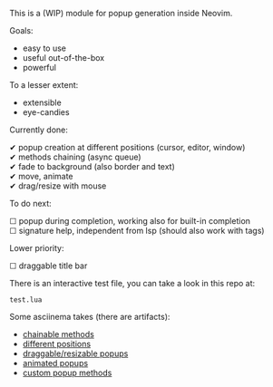 This is a (WIP) module for popup generation inside Neovim.

Goals:

- easy to use
- useful out-of-the-box
- powerful

To a lesser extent:

- extensible
- eye-candies

Currently done:

✔  popup creation at different positions (cursor, editor, window)  
✔  methods chaining (async queue)  
✔  fade to background (also border and text)  
✔  move, animate  
✔  drag/resize with mouse  

To do next:

☐  popup during completion, working also for built-in completion  
☐  signature help, independent from lsp (should also work with tags)  

Lower priority:

☐  draggable title bar  

There is an interactive test file, you can take a look in this repo at:

    test.lua

Some asciinema takes (there are artifacts):

- [chainable methods](https://asciinema.org/a/Q6kEqK2PeI76vS4d7lASQLBwV)
- [different positions](https://asciinema.org/a/fRlYbybzLt7zZITqyH1G7xJ8l)
- [draggable/resizable popups](https://asciinema.org/a/1Drquqwk0XvTzENlM5woYhQSc)
- [animated popups](https://asciinema.org/a/A405KJEyNci9m5lmOqwgJKith)
- [custom popup methods](https://asciinema.org/a/HszyYcdYZlXNRGSAz0WHfU7iP)

